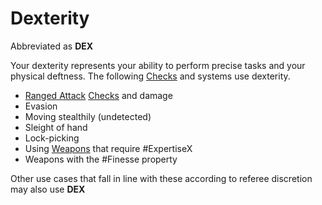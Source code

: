 # Dexterity

Abbreviated as **DEX**

Your dexterity represents your ability to perform precise tasks and your physical deftness. The following [Checks](../../Game%20Procedures/Check.md) and systems use dexterity.

- [Ranged Attack](../../Game%20Procedures/Ranged%20Attack.md) [Checks](../../Game%20Procedures/Check.md) and damage
- Evasion
- Moving stealthily (undetected)
- Sleight of hand
- Lock-picking
- Using [Weapons](../../Items/Basic%20Equipment/Weapons.md) that require #ExpertiseX  
- Weapons with the #Finesse property 

Other use cases that fall in line with these according to referee discretion may also use **DEX**
